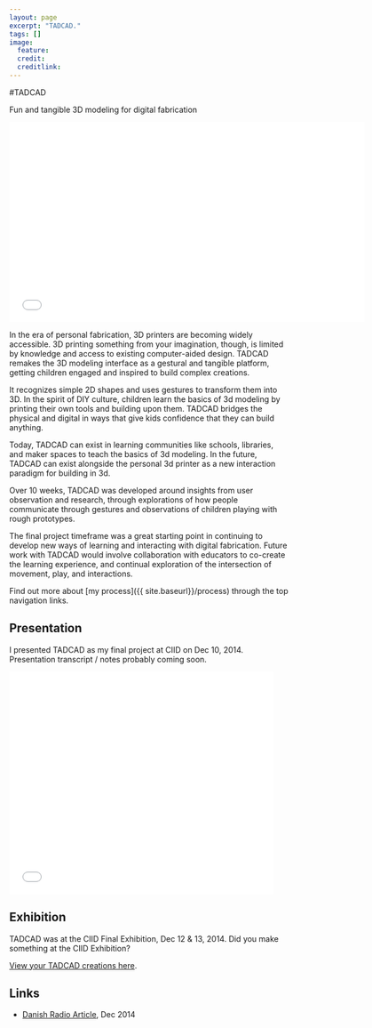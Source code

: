 ```yaml
---
layout: page
excerpt: "TADCAD."
tags: []
image:
  feature: 
  credit: 
  creditlink: 
---
```


#TADCAD
<p class="subtitle">Fun and tangible 3D modeling for digital fabrication</p>

<iframe src="//player.vimeo.com/video/114545471?title=0&amp;byline=0&amp;portrait=0" width="640" height="360" frameborder="0" webkitallowfullscreen mozallowfullscreen allowfullscreen></iframe>


In the era of personal fabrication, 3D printers are becoming widely accessible. 3D printing something from your imagination, though, is limited by knowledge and access to existing computer-aided design. TADCAD remakes the 3D modeling interface as a gestural and tangible platform, getting children engaged and inspired to build complex creations.

It recognizes simple 2D shapes and uses gestures to transform them into 3D. In the spirit of DIY culture, children learn the basics of 3d modeling by printing their own tools and building upon them. TADCAD bridges the physical and digital in ways that give kids confidence that they can build anything.

Today, TADCAD can exist in learning communities like schools, libraries, and maker spaces to teach the basics of 3d modeling. In the future, TADCAD can exist alongside the personal 3d printer as a new interaction paradigm for building in 3d. 

Over 10 weeks, TADCAD was developed around insights from user observation and research, through explorations of how people communicate through gestures and observations of children playing with rough prototypes.

The final project timeframe was a great starting point in continuing to develop new ways of learning and interacting with digital fabrication. Future work with TADCAD would involve collaboration with educators to co-create the learning experience, and continual exploration of the intersection of movement, play, and interactions.

Find out more about [my process]({{ site.baseurl}}/process) through the top navigation links. 

## Presentation

I presented TADCAD as my final project at CIID on Dec 10, 2014. Presentation transcript / notes probably coming soon.

<iframe src="//www.slideshare.net/slideshow/embed_code/42973980" width="476" height="400" frameborder="0" marginwidth="0" marginheight="0" scrolling="no"></iframe>

## Exhibition

TADCAD was at the CIID Final Exhibition, Dec 12 &amp; 13, 2014. Did you make something at the CIID Exhibition? 

[View your TADCAD creations here](https://github.com/paulate/tadcad/tree/gh-pages/exhibition).

## Links

- [Danish Radio Article](http://www.dr.dk/nyheder/viden/tech/kommentar-design-studerende-vil-goere-verden-bedre), Dec 2014

<br>
<br>